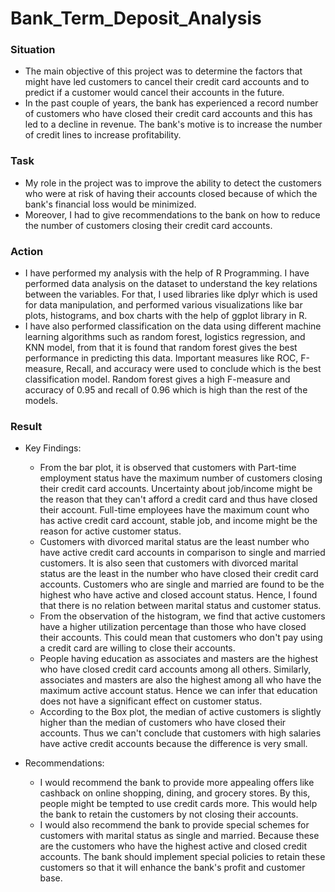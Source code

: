 # Bank_Term_Deposit_Analysis


### Situation

- The main objective of this project was to determine the factors that might have led customers to cancel their credit card accounts and to predict if a customer would cancel their accounts in the future.
- In the past couple of years, the bank has experienced a record number of customers who have closed their credit card accounts and this has led to a decline in revenue. The bank's motive is to increase the number of credit lines to increase profitability.

### Task

- My role in the project was to improve the ability to detect the customers who were at risk of having their accounts closed because of which the bank's financial loss would be minimized.
- Moreover, I had to give recommendations to the bank on how to reduce the number of customers closing their credit card accounts.

### Action

- I have performed my analysis with the help of R Programming. I have performed data analysis on the dataset to understand the key relations between the variables. For that, I used libraries like dplyr which is used for data manipulation, and performed various visualizations like bar plots, histograms, and box charts with the help of ggplot library in R.
- I have also performed classification on the data using different machine learning algorithms such as random forest, logistics regression, and KNN model, from that it is found that random forest gives the best performance in predicting this data. Important measures like ROC, F-measure, Recall, and accuracy were used to conclude which is the best classification model. Random forest gives a high F-measure and accuracy of 0.95 and recall of 0.96 which is high than the rest of the models.

### Result

- Key Findings:
    - From the bar plot, it is observed that customers with Part-time employment status have the maximum number of customers closing their credit card accounts. Uncertainty about job/income might be the reason that they can't afford a credit card and thus have closed their account. Full-time employees have the maximum count who has active credit card account, stable job, and income might be the reason for active customer status.
    - Customers with divorced marital status are the least number who have active credit card accounts in comparison to single and married customers. It is also seen that customers with divorced marital status are the least in the number who have closed their credit card accounts. Customers who are single and married are found to be the highest who have active and closed account status. Hence, I found that there is no relation between marital status and customer status.
    - From the observation of the histogram, we find that active customers have a higher utilization percentage than those who have closed their accounts. This could mean that customers who don't pay using a credit card are willing to close their accounts.
    - People having education as associates and masters are the highest who have closed credit card accounts among all others. Similarly, associates and masters are also the highest among all who have the maximum active account status. Hence we can infer that education does not have a significant effect on customer status.
    - According to the Box plot, the median of active customers is slightly higher than the median of customers who have closed their accounts. Thus we can't conclude that customers with high salaries have active credit accounts because the difference is very small.
    
- Recommendations:
    - I would recommend the bank to provide more appealing offers like cashback on online shopping, dining, and grocery stores. By this, people might be tempted to use credit cards more. This would help the bank to retain the customers by not closing their accounts.
    - I would also recommend the bank to provide special schemes for customers with marital status as single and married. Because these are the customers who have the highest active and closed credit accounts. The bank should implement special policies to retain these customers so that it will enhance the bank's profit and customer base.
